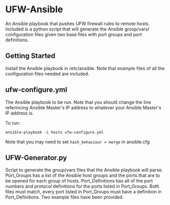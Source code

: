 # UFW-Ansible

An Ansible playbook that pushes UFW firewall rules to remote hosts.
Included is a python script that will generate the Ansible group/vars/ configuration files given two base files with port groups and port definitions.

## Getting Started

Install the Ansible playbook in /etc/ansible. Note that example files of all the configuration files needed are included.

## ufw-configure.yml

The Ansible playbook to be run. Note that you should change the line referincing Ansible Master's IP address to whatever your Ansible Master's IP address is. 

To run:

```
ansible-playbook -i hosts ufw-configure.yml
```

Note that you may need to set ```hash_behaviour = merge``` in ansible.cfg

## UFW-Generator.py

Script to generate the group/vars files that the Ansible playbook will parse. Port_Groups has a list of the Ansible host groups and the ports that are to be opened for each group of hosts. Port_Definitions has all of the port numbers and protocol definitions for the ports listed in Port_Groups. Both files must match, every port listed in Port_Groups must have a definition in Port_Definitions. Two example files have been provided. 
